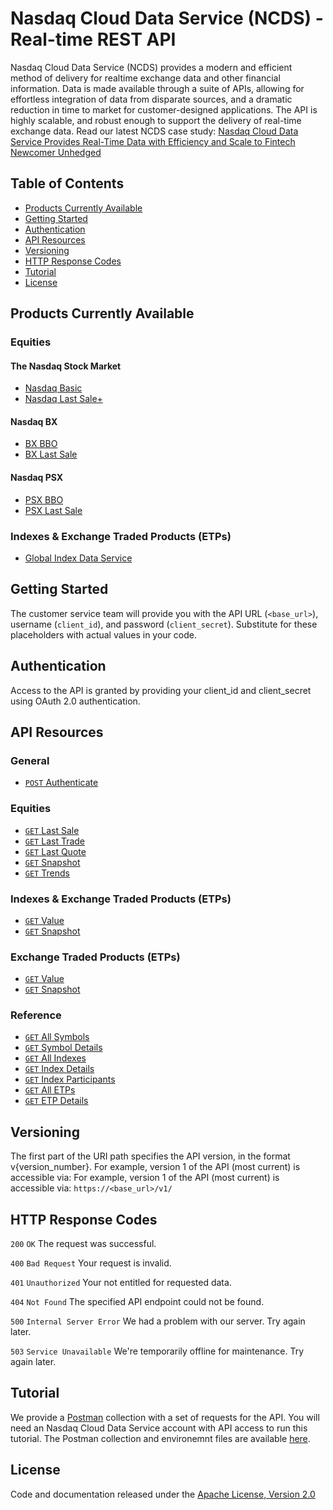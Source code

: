 # Nasdaq Cloud Data Service (NCDS) - Real-time REST API

Nasdaq Cloud Data Service (NCDS) provides a modern and efficient method of delivery for realtime exchange data and other financial information. Data is made available through a suite of APIs, allowing for effortless integration of data from disparate sources, and a dramatic reduction in time to market for customer-designed applications. The API is highly scalable, and robust enough to support the delivery of real-time exchange data. Read our latest NCDS case study: <a href="https://www.nasdaq.com/docs/2021/05/13/1323-Q21_Unhedged%20NCDS%20Case%20Study_II-v2.pdf">Nasdaq Cloud Data Service Provides Real-Time Data with Efficiency and Scale to Fintech Newcomer Unhedged</a> 

## Table of Contents

- [Products Currently Available](#products-currently-available)
- [Getting Started](#getting-started)
- [Authentication](#suthentication)
- [API Resources](#api-resources)
- [Versioning](#versioning)
- [HTTP Response Codes](#http-response-codes)
- [Tutorial](#tutorial)
- [License](#License)

## Products Currently Available

### Equities

#### The Nasdaq Stock Market

- [Nasdaq Basic](https://www.nasdaq.com/solutions/nasdaq-basic)
- [Nasdaq Last Sale+](https://www.nasdaq.com/solutions/nasdaq-last-sale) 

#### Nasdaq BX

- [BX BBO](http://www.nasdaqtrader.com/Trader.aspx?id=bxbasic)
- [BX Last Sale](http://www.nasdaqtrader.com/Trader.aspx?id=BLS)

#### Nasdaq PSX

- [PSX BBO](http://www.nasdaqtrader.com/Trader.aspx?id=PLS)
- [PSX Last Sale](http://www.nasdaqtrader.com/Trader.aspx?id=psxbasic)

### Indexes & Exchange Traded Products (ETPs)

- [Global Index Data Service](https://www.nasdaq.com/solutions/global-index-data-service-gids)

## Getting Started

The customer service team will provide you with the API URL (`<base_url>`), username (`client_id`), and password (`client_secret`). Substitute for these placeholders with actual values in your code.

## Authentication

Access to the API is granted by providing your client_id and client_secret using OAuth 2.0 authentication. 

## API Resources

### General

- [`POST` Authenticate](restapi/authenticate.md)

### Equities

- [`GET` Last Sale](restapi/lastsale.md)
- [`GET` Last Trade](restapi/lasttrade.md)
- [`GET` Last Quote](restapi/lastquote.md)
- [`GET` Snapshot](restapi/snapshot.md)
- [`GET` Trends](restapi/trends.md)

### Indexes & Exchange Traded Products (ETPs)

- [`GET` Value](restapi/indexvalue.md)
- [`GET` Snapshot](restapi/indexsnapshot.md)

### Exchange Traded Products (ETPs)

- [`GET` Value](restapi/etpvalue.md)
- [`GET` Snapshot](restapi/etpsnapshot.md)

### Reference

- [`GET` All Symbols](restapi/symbols.md)
- [`GET` Symbol Details](restapi/symbol.md)
- [`GET` All Indexes](restapi/indexes.md)
- [`GET` Index Details](restapi/index.md)
- [`GET` Index Participants](restapi/indexparticipants.md)
- [`GET` All ETPs](restapi/etps.md)
- [`GET` ETP Details](restapi/etp.md)

## Versioning

The first part of the URI path specifies the API version, in the format v{version_number}. For example, version 1 of the API (most current) is accessible via: For example, version 1 of the API (most current) is accessible via:  `https://<base_url>/v1/`

## HTTP Response Codes

`200` `OK` The request was successful.

`400` `Bad Request` Your request is invalid.

`401` `Unauthorized` Your not entitled for requested data.

`404` `Not Found` The specified API endpoint could not be found.

`500` `Internal Server Error` We had a problem with our server. Try again later.

`503` `Service Unavailable` We're temporarily offline for maintenance. Try again later.

## Tutorial

We provide a [Postman](https://www.getpostman.com/) collection with a set of requests for the API. You will need an Nasdaq Cloud Data Service account with API access to run this tutorial. The Postman collection and environemnt files are available [here](restapi/postman).

## License

Code and documentation released under the [Apache License, Version 2.0](https://www.apache.org/licenses/LICENSE-2.0)
